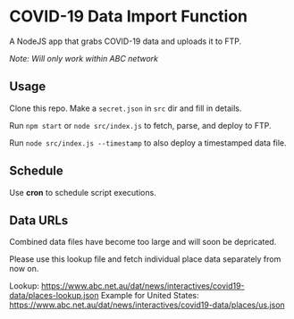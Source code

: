 # COVID-19 Data Import Function

A NodeJS app that grabs COVID-19 data and uploads it to FTP.

_Note: Will only work within ABC network_

## Usage

Clone this repo. Make a `secret.json` in `src` dir and fill in details.

Run `npm start` or `node src/index.js` to fetch, parse, and deploy to FTP.

Run `node src/index.js --timestamp` to also deploy a timestamped data file.

## Schedule

Use **cron** to schedule script executions.

## Data URLs

Combined data files have become too large and will soon be depricated.

Please use this lookup file and fetch individual place data separately from now on.

Lookup: https://www.abc.net.au/dat/news/interactives/covid19-data/places-lookup.json 
Example for United States: https://www.abc.net.au/dat/news/interactives/covid19-data/places/us.json
